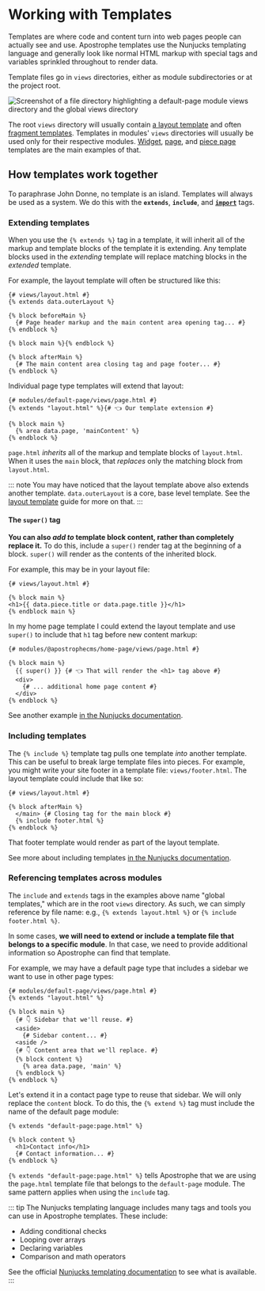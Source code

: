 # Working with Templates

Templates are where code and content turn into web pages people can actually see and use. Apostrophe templates use the Nunjucks templating language and generally look like normal HTML markup with special tags and variables sprinkled throughout to render data.

Template files go in `views` directories, either as module subdirectories or at the project root.

![Screenshot of a file directory highlighting a default-page module views directory and the global views directory](/images/templating-views-dirs.jpg)

The root `views` directory will usually contain [a layout template](/guide/layout-template.md) and often [fragment templates](/guide/fragments.md). Templates in modules' `views` directories will usually be used only for their respective modules. [Widget](/guide/areas-and-widgets/custom-widgets.md#widget-templates), [page](/guide/pages.md#page-template-essentials), and [piece page](/guide/piece-pages.md#the-index-page-template) templates are the main examples of that.

## How templates work together

To paraphrase John Donne, no template is an island. Templates will always be used as a system. We do this with the **`extends`**, **`include`**, and **[`import`](/guide/fragments.md)** tags.

### Extending templates

When you use the `{% extends %}` tag in a template, it will inherit all of the markup and template blocks of the template it is extending. Any template blocks used in the *extending* template will replace matching blocks in the *extended* template.

For example, the layout template will often be structured like this:

```django
{# views/layout.html #}
{% extends data.outerLayout %}

{% block beforeMain %}
  {# Page header markup and the main content area opening tag... #}
{% endblock %}

{% block main %}{% endblock %}

{% block afterMain %}
  {# The main content area closing tag and page footer... #}
{% endblock %}
```

Individual page type templates will extend that layout:

```django
{# modules/default-page/views/page.html #}
{% extends "layout.html" %}{# 👈 Our template extension #}

{% block main %}
  {% area data.page, 'mainContent' %}
{% endblock %}
```

`page.html` *inherits* all of the markup and template blocks of `layout.html`. When it uses the `main` block, that *replaces* only the matching block from `layout.html`.

::: note
You may have noticed that the layout template above also extends another template. `data.outerLayout` is a core, base level template. See the [layout template](/guide/layout-template.md) guide for more on that.
:::

#### The `super()` tag

**You can also *add to* template block content, rather than completely replace it.** To do this, include a `super()` render tag at the beginning of a block. `super()` will render as the contents of the inherited block.

For example, this may be in your layout file:

```django
{# views/layout.html #}

{% block main %}
<h1>{{ data.piece.title or data.page.title }}</h1>
{% endblock main %}
```

In my home page template I could extend the layout template and use `super()` to include that `h1` tag before new content markup:

```django
{# modules/@apostrophecms/home-page/views/page.html #}

{% block main %}
  {{ super() }} {# 👈 That will render the <h1> tag above #}
  <div>
    {# ... additional home page content #}
  </div>
{% endblock %}
```

See another example [in the Nunjucks documentation](https://mozilla.github.io/nunjucks/templating.html#template-inheritance).

### Including templates

The `{% include %}` template tag pulls one template *into* another template. This can be useful to break large template files into pieces. For example, you might write your site footer in a template file: `views/footer.html`. The layout template could include that like so:

```django
{# views/layout.html #}

{% block afterMain %}
  </main> {# Closing tag for the main block #}
  {% include footer.html %}
{% endblock %}
```

That footer template would render as part of the layout template.

See more about including templates [in the Nunjucks documentation](https://mozilla.github.io/nunjucks/templating.html#include).

### Referencing templates across modules

The `include` and `extends` tags in the examples above name "global templates," which are in the root `views` directory. As such, we can simply reference by file name: e.g., `{% extends layout.html %}` or `{% include footer.html %}`.

In some cases, **we will need to extend or include a template file that belongs to a specific module**. In that case, we need to provide additional information so Apostrophe can find that template.

For example, we may have a default page type that includes a sidebar we want to use in other page types:

```django
{# modules/default-page/views/page.html #}
{% extends "layout.html" %}

{% block main %}
  {# 👇 Sidebar that we'll reuse. #}
  <aside>
    {# Sidebar content... #}
  <aside />
  {# 👇 Content area that we'll replace. #}
  {% block content %}
    {% area data.page, 'main' %}
  {% endblock %}
{% endblock %}
```

Let's extend it in a contact page type to reuse that sidebar. We will only replace the `content` block. To do this, the `{% extend %}` tag must include the name of the default page module:

```django
{% extends "default-page:page.html" %}

{% block content %}
  <h1>Contact info</h1>
  {# Contact information... #}
{% endblock %}
```

`{% extends "default-page:page.html" %}` tells Apostrophe that we are using the `page.html` template file that belongs to the `default-page` module. The same pattern applies when using the `include` tag.

::: tip
The Nunjucks templating language includes many tags and tools you can use in Apostrophe templates. These include:

- Adding conditional checks
- Looping over arrays
- Declaring variables
- Comparison and math operators

See the official [Nunjucks templating documentation](https://mozilla.github.io/nunjucks/templating.html) to see what is available.
:::
